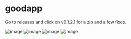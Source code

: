 # goodapp
Go to releases and click on v0.1.2.1 for a zip and a few fixes.


![image](https://github.com/theholyhuub/vipaura/assets/134221755/45bf33c7-c019-41fb-9d13-55812887100d)
![image](https://github.com/theholyhuub/vipaura/assets/134221755/b30637bf-b7db-40ee-9dab-a131e311bd26)
![image](https://github.com/theholyhuub/vipaura/assets/134221755/1197e775-3bcf-4dcf-9b7d-8ef19a829cf8)
![image](https://github.com/theholyhuub/vipaura/assets/134221755/f67e803d-9ba0-46c9-b512-4dddbe5be2b5)


